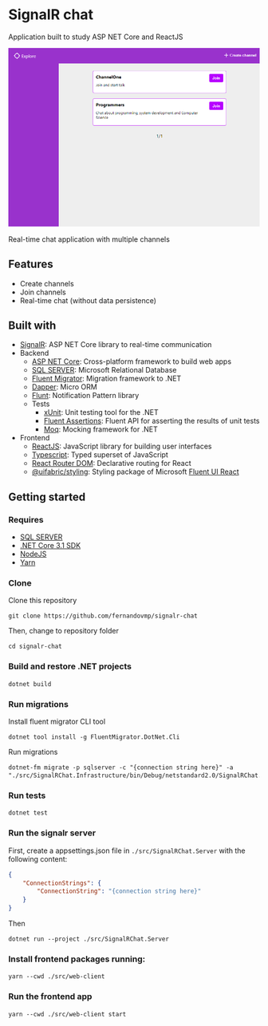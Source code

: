 # SignalR chat

Application built to study ASP NET Core and ReactJS

![chat](./images/chat.gif)

Real-time chat application with multiple channels

## Features

-   Create channels
-   Join channels
-   Real-time chat (without data persistence)

## Built with

-   [SignalR](https://dotnet.microsoft.com/apps/aspnet/signalr): ASP NET Core library to real-time communication
-   Backend
    -   [ASP NET Core](https://docs.microsoft.com/en-us/aspnet/core/?view=aspnetcore-3.1): Cross-platform framework to build web apps
    -   [SQL SERVER](https://www.microsoft.com/en-us/sql-server): Microsoft Relational Database
    -   [Fluent Migrator](https://github.com/fluentmigrator/fluentmigrator): Migration framework to .NET
    -   [Dapper](https://dapper-tutorial.net/dapper): Micro ORM
    -   [Flunt](https://github.com/andrebaltieri/flunt): Notification Pattern library
    -   Tests
        -   [xUnit](https://xunit.net/): Unit testing tool for the .NET
        -   [Fluent Assertions](https://fluentassertions.com/): Fluent API for asserting the results of unit tests
        -   [Moq](https://github.com/moq/moq): Mocking framework for .NET
-   Frontend
    -   [ReactJS](https://reactjs.org/): JavaScript library for building user interfaces
    -   [Typescript](https://www.typescriptlang.org/): Typed superset of JavaScript
    -   [React Router DOM](https://reacttraining.com/react-router/web/guides/quick-start): Declarative routing for React
    -   [@uifabric/styling](https://github.com/microsoft/fluentui/tree/master/packages/styling): Styling package of Microsoft [Fluent UI React](https://github.com/microsoft/fluentui/)

## Getting started

### Requires

-   [SQL SERVER](https://www.microsoft.com/en-us/sql-server/sql-server-downloads)
-   [.NET Core 3.1 SDK](https://dotnet.microsoft.com/download)
-   [NodeJS](https://nodejs.org/en/)
-   [Yarn](https://yarnpkg.com/)

### Clone

Clone this repository

```
git clone https://github.com/fernandovmp/signalr-chat
```

Then, change to repository folder

```
cd signalr-chat
```

### Build and restore .NET projects

```
dotnet build
```

### Run migrations

Install fluent migrator CLI tool

```
dotnet tool install -g FluentMigrator.DotNet.Cli
```

Run migrations

```
dotnet-fm migrate -p sqlserver -c "{connection string here}" -a "./src/SignalRChat.Infrastructure/bin/Debug/netstandard2.0/SignalRChat.Infrastructure.dll"
```

### Run tests

```
dotnet test
```

### Run the signalr server

First, create a appsettings.json file in `./src/SignalRChat.Server` with the following content:

```json
{
    "ConnectionStrings": {
        "ConnectionString": "{connection string here}"
    }
}
```

Then

```
dotnet run --project ./src/SignalRChat.Server
```

### Install frontend packages running:

```
yarn --cwd ./src/web-client
```

### Run the frontend app

```
yarn --cwd ./src/web-client start
```
